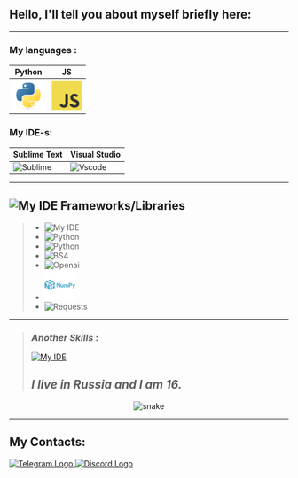 ## Hello, I'll tell you about myself briefly here:
___
### My languages :
| Python  | JS |
|----------|----------|
|  <img src="https://github.com/devicons/devicon/blob/master/icons/python/python-original.svg" title="Python"  alt="Python" width="55" height="55"/> | <img src="https://github.com/devicons/devicon/blob/master/icons/javascript/javascript-original.svg" title="JavaScript" alt="JavaScript" width="55" height="55"/> 
### My IDE-s:
| Sublime Text  | Visual Studio |
|----------|---- |
|  <img src="https://skillicons.dev/icons?i=sublime" title="Sublime"  alt="Sublime" width="55" height="55"/> | <img src="https://skillicons.dev/icons?i=vscode" title="Vscodet" alt="Vscode" width="55" height="55"/> 

___
## ![My IDE](https://skillicons.dev/icons?i=bots,windows) Frameworks/Libraries
> * ![My IDE](https://skillicons.dev/icons?i=flask)
> * <img src="https://pytba.readthedocs.io/ru/latest/_static/logo.png" title="Telebot"  alt="Python" margin-left=100px width="55" height="55"/> 
> * <img src="https://avatars.githubusercontent.com/u/34474300?s=48&v=4" title="Python"  alt="Python" width="55" height="55"/> 
> * <img src="https://encrypted-tbn0.gstatic.com/images?q=tbn:ANd9GcTc_a5FunT8OzYGmdTautX7oNY3JJG4bDUkulQxeMMl6Hvoi9USF1QIvbiKFjmtQ4oktfc&usqp=CAU" title="Python"  alt="BS4" height="55">
> * <img src="https://upload.wikimedia.org/wikipedia/commons/thumb/0/04/ChatGPT_logo.svg/800px-ChatGPT_logo.svg.png" title="OpenAI"  alt="Openai" width="55" height="55">
> * <img src="https://github.com/devicons/devicon/blob/master/icons/numpy/numpy-plain-wordmark.svg" title="Python"  alt="Python" width="55" height="55"/> 
> * <img src="https://upload.wikimedia.org/wikipedia/commons/thumb/a/aa/Requests_Python_Logo.png/187px-Requests_Python_Logo.png" title="Reuqests"  alt="Requests" width="55" /> 
___
> ### _Another Skills_ :
> [![My IDE](https://skillicons.dev/icons?i=css,html,sqlite)](https://skillicons.dev)
> ## *I live in Russia and I am 16.*
<p align="center"><img width="1000" src="https://github.com/sammorozov/sammorozov/blob/main/assets/github-snake.svg" alt="snake"/></p>

___
## My Contacts:


<div style="display: inline-block; margin-right: 10px;">
    <a href="https://t.me/OMG_KawaiiAngelChan">
        <img src="https://upload.wikimedia.org/wikipedia/commons/8/82/Telegram_logo.svg" alt="Telegram Logo" style="width: 100px; height: 50px;">
    <a href="https://discord.com/users/737349861963202700/">
        <img src="https://skillicons.dev/icons?i=discord" alt="Discord Logo" style="width: 50px; height: 50px;"></a></div>
